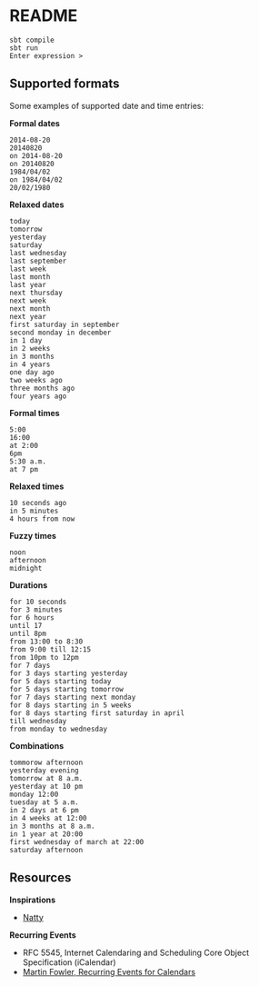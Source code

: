 # README

```
sbt compile
sbt run
Enter expression >
```

## Supported formats

Some examples of supported date and time entries:

**Formal dates**

```
2014-08-20
20140820
on 2014-08-20
on 20140820
1984/04/02
on 1984/04/02
20/02/1980
```

**Relaxed dates**

```
today
tomorrow
yesterday
saturday
last wednesday
last september
last week
last month
last year
next thursday
next week
next month
next year
first saturday in september
second monday in december
in 1 day
in 2 weeks
in 3 months
in 4 years
one day ago
two weeks ago
three months ago
four years ago
```

**Formal times**

```
5:00
16:00
at 2:00
6pm
5:30 a.m.
at 7 pm
```

**Relaxed times**

```
10 seconds ago
in 5 minutes
4 hours from now
```

**Fuzzy times**

```
noon
afternoon
midnight
```

**Durations**

```
for 10 seconds
for 3 minutes
for 6 hours
until 17
until 8pm
from 13:00 to 8:30
from 9:00 till 12:15
from 10pm to 12pm
for 7 days
for 3 days starting yesterday
for 5 days starting today
for 5 days starting tomorrow
for 7 days starting next monday
for 8 days starting in 5 weeks
for 8 days starting first saturday in april
till wednesday
from monday to wednesday
```

**Combinations**

```
tommorow afternoon
yesterday evening
tomorrow at 8 a.m.
yesterday at 10 pm
monday 12:00
tuesday at 5 a.m.
in 2 days at 6 pm
in 4 weeks at 12:00
in 3 months at 8 a.m.
in 1 year at 20:00
first wednesday of march at 22:00
saturday afternoon
```

## Resources

**Inspirations**

- [Natty](http://natty.joestelmach.com/)

**Recurring Events**

- RFC 5545, Internet Calendaring and Scheduling Core Object Specification (iCalendar)
- [Martin Fowler, Recurring Events for Calendars ](http://martinfowler.com/apsupp/recurring.pdf)
